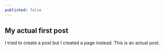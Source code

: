 ```yaml
---
published: false
---
```

## My actual first post

I tried to create a post but I created a page instead. This is an actual post.

